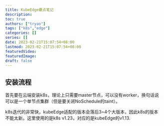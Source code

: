 ```yaml
---
title: KubeEdge要点笔记
description:
toc: true
authors: ["tryao"]
tags: ["k8s","edge"]
categories: []
series: []
date: 2023-02-21T15:07:54+08:00
lastmod: 2023-02-21T15:07:54+08:00
featuredVideo:
featuredImage:
draft: false
---
```


## 安装流程

首先要在云端安装k8s，理论上只需要master节点，可以没有worker，换句话说可以是一个单节点集群（但是要关闭NoSchedule的taint）。

k8s迭代的非常快，kubeEdge适配的版本会落后3~4个大版本，因此k8s的版本不能太新。这里使用的是k8s v1.23，对应的是kubeEdge的v1.13.


